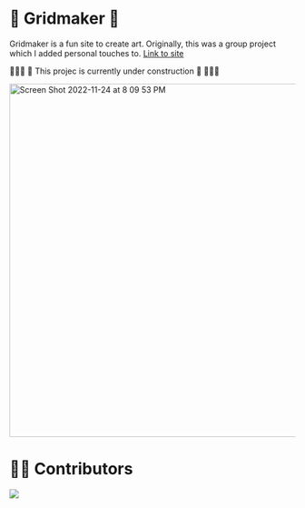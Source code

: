 # 👾 Gridmaker 👾 


Gridmaker is a fun site to create art. Originally, this was a group project which I added personal touches to.
[Link to site](https://komal914.github.io/GridMaker/index.html)

👷🏻‍♀️ 🚧 This projec is currently under construction 🚧 👷🏻‍♀️

<img width="622" alt="Screen Shot 2022-11-24 at 8 09 53 PM" src="https://user-images.githubusercontent.com/44416323/203881011-4e0bdaa4-f24b-419d-9e53-0b5a8e16e548.png">

# 👩🏻‍ Contributors 
<a href = "https://github.com/komal914/GridMaker/graphs/contributors">
  <img src = "https://contrib.rocks/image?repo=komal914/GridMaker"/>
</a>

